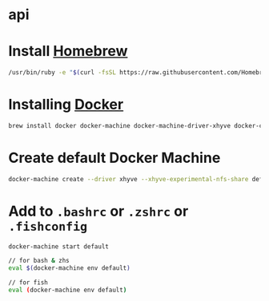 # api

# Install [Homebrew](https://brew.sh)

```sh
/usr/bin/ruby -e "$(curl -fsSL https://raw.githubusercontent.com/Homebrew/install/master/install)"
```

# Installing [Docker](https://www.docker.com)

```sh
brew install docker docker-machine docker-machine-driver-xhyve docker-compose
```

# Create default Docker Machine

```sh
docker-machine create --driver xhyve --xhyve-experimental-nfs-share default
```

# Add to `.bashrc` or `.zshrc` or `.fishconfig`

```sh
docker-machine start default

// for bash & zhs
eval $(docker-machine env default)

// for fish
eval (docker-machine env default)
 ```
